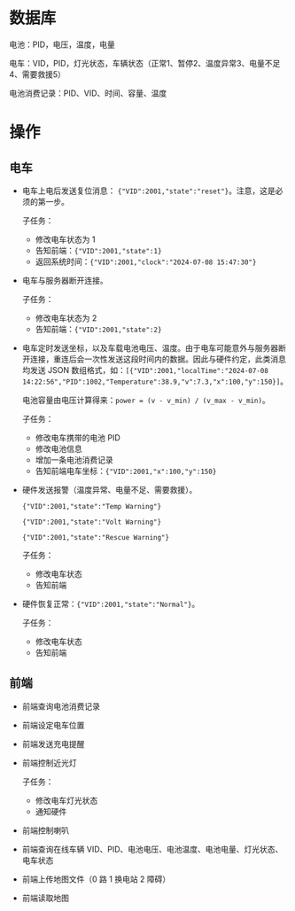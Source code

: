 # 数据库

电池：PID，电压，温度，电量

电车：VID，PID，灯光状态，车辆状态（正常1、暂停2、温度异常3、电量不足4、需要救援5）

电池消费记录：PID、VID、时间、容量、温度

# 操作

## 电车

- 电车上电后发送复位消息： `{"VID":2001,"state":"reset"}`。注意，这是必须的第一步。

  子任务：

  - 修改电车状态为 1
  - 告知前端：`{"VID":2001,"state":1}`
  - 返回系统时间：`{"VID":2001,"clock":"2024-07-08 15:47:30"}`

- 电车与服务器断开连接。

  子任务：

  - 修改电车状态为 2
  - 告知前端：`{"VID":2001,"state":2}`

- 电车定时发送坐标，以及车载电池电压、温度。由于电车可能意外与服务器断开连接，重连后会一次性发送这段时间内的数据。因此与硬件约定，此类消息均发送 JSON 数组格式，如：`[{"VID":2001,"localTime":"2024-07-08 14:22:56","PID":1002,"Temperature":38.9,"v":7.3,"x":100,"y":150}]`。

  电池容量由电压计算得来：`power = (v - v_min) / (v_max - v_min)`。

  子任务：

  - 修改电车携带的电池 PID
  - 修改电池信息
  - 增加一条电池消费记录
  - 告知前端电车坐标：`{"VID":2001,"x":100,"y":150}`

- 硬件发送报警（温度异常、电量不足、需要救援）。

  `{"VID":2001,"state":"Temp Warning"}`

  `{"VID":2001,"state":"Volt Warning"}`

  `{"VID":2001,"state":"Rescue Warning"}`

  子任务：

  - 修改电车状态
  - 告知前端

- 硬件恢复正常：`{"VID":2001,"state":"Normal"}`。

  子任务：

  - 修改电车状态
  - 告知前端

## 前端

- 前端查询电池消费记录

- 前端设定电车位置

- 前端发送充电提醒

- 前端控制近光灯

  子任务：

  - 修改电车灯光状态
  - 通知硬件

- 前端控制喇叭
- 前端查询在线车辆 VID、PID、电池电压、电池温度、电池电量、灯光状态、电车状态
- 前端上传地图文件（0 路 1 换电站 2 障碍）
- 前端读取地图
